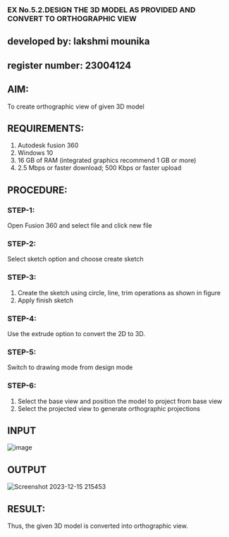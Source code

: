 ### EX No.5.2.DESIGN THE 3D MODEL AS PROVIDED AND CONVERT TO ORTHOGRAPHIC VIEW
## developed by: lakshmi mounika
## register number: 23004124

## AIM: 
To create orthographic view of given 3D model

## REQUIREMENTS: 
1. Autodesk fusion 360
2. Windows 10
3. 16 GB of RAM (integrated graphics recommend 1 GB or more)
4. 2.5 Mbps or faster download; 500 Kbps or faster upload 

## PROCEDURE:

### STEP-1:
Open Fusion 360 and select file and click new file

### STEP-2:
Select sketch option and choose create sketch

### STEP-3: 
1. Create the sketch using circle, line, trim operations as shown in figure
2. Apply finish sketch 

### STEP-4:
 Use the extrude option to convert the 2D to 3D.

### STEP-5:
Switch to drawing mode from design mode 
          
### STEP-6:
1. Select the base view and position the model to project from base view 
2. Select the projected view to generate orthographic projections

## INPUT
![image](https://user-images.githubusercontent.com/113594316/199412055-fa1f658d-65f4-42c2-9c3c-78c93512e905.png)

## OUTPUT

![Screenshot 2023-12-15 215453](https://github.com/mounika2005/EX-No.5.2.DESIGN-THE-3D-MODEL-AS-PROVIDED-AND-CONVERT-TO-ORTHOGRAPHIC-VIEW/assets/145633112/61d2c7b2-0a0d-4ad2-a659-0e245fcaa288)

## RESULT:
Thus, the given 3D model is converted into orthographic view.
